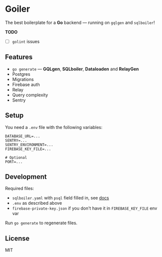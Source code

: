 # Goiler

The best boilerplate for a **Go** backend — running on `gqlgen` and `sqlboiler`!

**TODO**
- [ ] `golint` issues

## Features

* `go generate` — **GQLgen**, **SQLboiler**, **Dataloaden** and **RelayGen**
* Postgres
* Migrations
* Firebase auth
* Relay
* Query complexity
* Sentry

## Setup

You need a `.env` file with the following variables:

```
DATABASE_URL=...
SENTRY=...
SENTRY_ENVIRONMENT=...
FIREBASE_KEY_FILE=...

# Optional
PORT=...
```

## Development

Required files:
* `sqlboiler.yaml` with `psql` field filled in, see [docs](https://github.com/volatiletech/sqlboiler)
* `.env` as described above
* `firebase-private-key.json` if you don't have it in `FIREBASE_KEY_FILE` env var

Run `go generate` to regenerate files.

## License

MIT
